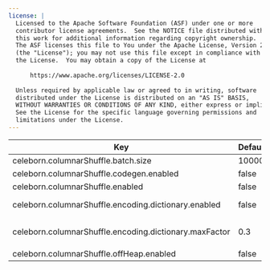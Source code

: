 ```yaml
---
license: |
  Licensed to the Apache Software Foundation (ASF) under one or more
  contributor license agreements.  See the NOTICE file distributed with
  this work for additional information regarding copyright ownership.
  The ASF licenses this file to You under the Apache License, Version 2.0
  (the "License"); you may not use this file except in compliance with
  the License.  You may obtain a copy of the License at
  
      https://www.apache.org/licenses/LICENSE-2.0
  
  Unless required by applicable law or agreed to in writing, software
  distributed under the License is distributed on an "AS IS" BASIS,
  WITHOUT WARRANTIES OR CONDITIONS OF ANY KIND, either express or implied.
  See the License for the specific language governing permissions and
  limitations under the License.
---
```


<!--begin-include-->
| Key | Default | Description | Since |
| --- | ------- | ----------- | ----- |
| celeborn.columnarShuffle.batch.size | 10000 | Vector batch size for columnar shuffle. | 0.3.0 | 
| celeborn.columnarShuffle.codegen.enabled | false | Whether to use codegen for columnar-based shuffle. | 0.3.0 | 
| celeborn.columnarShuffle.enabled | false | Whether to enable columnar-based shuffle. | 0.2.0 | 
| celeborn.columnarShuffle.encoding.dictionary.enabled | false | Whether to use dictionary encoding for columnar-based shuffle data. | 0.3.0 | 
| celeborn.columnarShuffle.encoding.dictionary.maxFactor | 0.3 | Max factor for dictionary size. The max dictionary size is `min(32.0 KiB, celeborn.columnarShuffle.batch.size * celeborn.columnar.shuffle.encoding.dictionary.maxFactor)`. | 0.3.0 | 
| celeborn.columnarShuffle.offHeap.enabled | false | Whether to use off heap columnar vector. | 0.3.0 | 
<!--end-include-->
